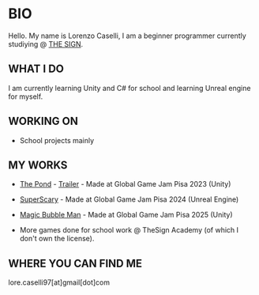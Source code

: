 # BIO
Hello.
My name is Lorenzo Caselli, I am a beginner programmer currently studiying @ [THE SIGN](https://thesign.academy/).

## WHAT I DO
I am currently learning Unity and C# for school and learning Unreal engine for myself. 

## WORKING ON
- School projects mainly

## MY WORKS
- [The Pond](https://globalgamejam.org/2023/games/pond-1) - [Trailer](https://youtu.be/_8rHB52a7ck) - Made at Global Game Jam Pisa 2023 (Unity)
- [SuperScary](https://globalgamejam.org/games/2024/superscary-7) - Made at Global Game Jam Pisa 2024 (Unreal Engine)
- [Magic Bubble Man](https://globalgamejam.org/games/2025/magic-bubble-man-0) - Made at Global Game Jam Pisa 2025 (Unity)

- More games done for school work @ TheSign Academy (of which I don't own the license).

## WHERE YOU CAN FIND ME
lore.caselli97[at]gmail[dot]com
